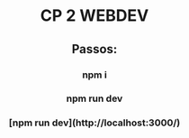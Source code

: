<h1 align="center">CP 2 WEBDEV</h1>


<h2 align="center">Passos: </h2>
<h3 align="center">npm i </h3>
<h3 align="center">npm run dev </h3>
<h3 align="center">[npm run dev](http://localhost:3000/)</h3>


